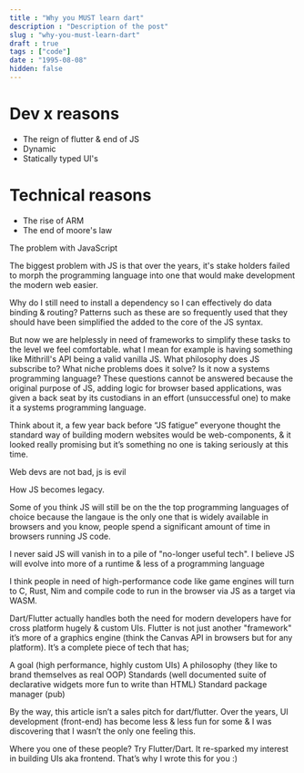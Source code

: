 ```yaml
---
title : "Why you MUST learn dart"
description : "Description of the post"
slug : "why-you-must-learn-dart"
draft : true
tags : ["code"]
date : "1995-08-08"
hidden: false
---
```


# Dev x reasons
- The reign of flutter & end of JS
- Dynamic
- Statically typed UI's

# Technical reasons
- The rise of ARM
- The end of moore's law

The problem with JavaScript

The biggest problem with JS is that over the years, it's stake holders failed to morph the programming language into one that would make development the modern web easier.

Why do I still need to install a dependency so I can effectively do data binding & routing? Patterns such as these are so frequently used that they should have been simplified the added to the core of the JS syntax.

But now we are helplessly in need of frameworks to simplify these tasks to the level we feel comfortable. what I mean for example is having something like Mithrill's API being a valid vanilla JS. 
What philosophy does JS subscribe to? What niche problems does it solve? Is it now a systems programming language?
These questions cannot be answered because the original purpose of JS, adding logic for browser based applications, was given a back seat by its custodians in an effort (unsuccessful one) to make it a systems programming language.

Think about it, a few year back before “JS fatigue” everyone thought the standard way of building modern websites would be web-components, & it looked really promising but it’s something no one is taking seriously at this time.

Web devs are not bad, js is evil

How JS becomes legacy.

Some of you think JS will still be on the the top programming languages of choice because the langaue is the only one that is widely available in browsers and you know, people spend a significant amount of time in browsers running  JS code.

I never said JS will vanish in to a pile of "no-longer useful tech". I believe JS will evolve into more of a runtime & less of a programming language

I think people in need of high-performance code like game engines will turn to C, Rust, Nim and compile code to run in the browser via JS as a target via WASM.

Dart/Flutter actually handles both the need for modern developers have for cross platform hugely & custom UIs. Flutter is not just another "framework" it’s more of a graphics engine (think the Canvas API in browsers but for any platform).  It’s a complete piece of tech that has;

A goal (high performance, highly custom UIs)
A philosophy (they like to brand themselves as real OOP)
Standards (well documented suite of declarative widgets more fun to write than HTML)
Standard package manager (pub)

By the way, this article isn’t a sales pitch for dart/flutter. Over the years, UI development (front-end) has become less & less fun for some & I was discovering that I wasn’t the only one feeling this.

Where you one of these people? Try Flutter/Dart. It re-sparked my interest in building UIs aka frontend. That’s why I wrote this for you :)



